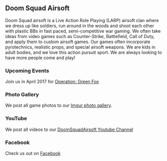 ## Doom Squad Airsoft

Doom Squad airsoft is a Live Action Role Playing (LARP) airsoft clan where we dress up like soldiers, run around in the woods and shoot each other with plastic BBs in fast paced, semi-competitive war gaming. We often take ideas from video games such as Counter-Strike, Battlefield, Call of Duty, and apply them to custom airsoft games. Our games often incorporate pyrotechnics, realistic props, and special airsoft weapons. We are kids in adult bodies, and we love this action pursuit sport. We are always looking to have more people come and play!

### Upcoming Events

Join us in April 2017 for [Operation: Green Fox](http://evite.me/Xcy9BNxshj)


### Photo Gallery

We post all game photos to our [Imgur photo gallery](http://doomsquadairsoft.imgur.com/).


### YouTube

We post all videos to our [DoomSquadAirsoft Youtube Channel](https://www.youtube.com/user/DoomSquadAirsoft)


### Facebook

Check us out on [Facebook](https://www.facebook.com/pages/Doom-Squad-Airsoft/141967249196887)
